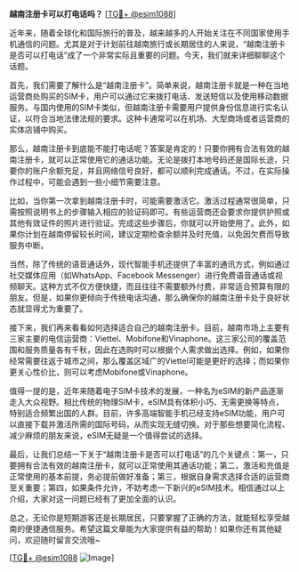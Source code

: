 **越南注册卡可以打电话吗？** [[TG💪+ @esim1088](https://t.me/s/esim1088)]

近年来，随着全球化和国际旅行的普及，越来越多的人开始关注在不同国家使用手机通信的问题。尤其是对于计划前往越南旅行或长期居住的人来说，“越南注册卡是否可以打电话”成了一个非常实际且重要的问题。今天，我们就来详细聊聊这个话题。

首先，我们需要了解什么是“越南注册卡”。简单来说，越南注册卡就是一种在当地运营商处购买的SIM卡，用户可以通过它来拨打电话、发送短信以及使用移动数据服务。与国内使用的SIM卡类似，但越南注册卡需要用户提供身份信息进行实名认证，以符合当地法律法规的要求。这种卡通常可以在机场、大型商场或者运营商的实体店铺中购买。

那么，越南注册卡到底能不能打电话呢？答案是肯定的！只要你拥有合法有效的越南注册卡，就可以正常使用它的通话功能。无论是拨打本地号码还是国际长途，只要你的账户余额充足，并且网络信号良好，都可以顺利完成通话。不过，在实际操作过程中，可能会遇到一些小细节需要注意。

比如，当你第一次拿到越南注册卡时，可能需要激活它。激活过程通常很简单，只需按照说明书上的步骤输入相应的验证码即可。有些运营商还会要求你提供护照或其他有效证件的照片进行验证。完成这些步骤后，你就可以开始使用了。此外，如果你计划在越南停留较长时间，建议定期检查余额并及时充值，以免因欠费而导致服务中断。

当然，除了传统的语音通话外，现代智能手机还提供了丰富的通讯方式，例如通过社交媒体应用（如WhatsApp、Facebook Messenger）进行免费语音通话或视频聊天。这种方式不仅方便快捷，而且往往不需要额外付费，非常适合预算有限的朋友。但是，如果你更倾向于传统电话沟通，那么确保你的越南注册卡处于良好状态就显得尤为重要了。

接下来，我们再来看看如何选择适合自己的越南注册卡。目前，越南市场上主要有三家主要的电信运营商：Viettel、Mobifone和Vinaphone。这三家公司的覆盖范围和服务质量各有千秋，因此在选购时可以根据个人需求做出选择。例如，如果你经常需要往返于城市之间，那么覆盖区域广的Viettel可能是更好的选择；而如果你更关心性价比，则可以考虑Mobifone或Vinaphone。

值得一提的是，近年来随着电子SIM卡技术的发展，一种名为eSIM的新产品逐渐走入大众视野。相比传统的物理SIM卡，eSIM具有体积小巧、无需更换等特点，特别适合频繁出国的人群。目前，许多高端智能手机已经支持eSIM功能，用户可以直接下载并激活所需的国际号码，从而实现无缝切换。对于那些想要简化流程、减少麻烦的朋友来说，eSIM无疑是一个值得尝试的选择。

最后，让我们总结一下关于“越南注册卡是否可以打电话”的几个关键点：第一，只要拥有合法有效的越南注册卡，就可以正常使用其通话功能；第二，激活和充值是正常使用的基本前提，务必提前做好准备；第三，根据自身需求选择合适的运营商至关重要；第四，如果条件允许，不妨考虑一下新兴的eSIM技术。相信通过以上介绍，大家对这一问题已经有了更加全面的认识。

总之，无论你是短期游客还是长期居民，只要掌握了正确的方法，就能轻松享受越南的便捷通信服务。希望这篇文章能为大家提供有益的帮助！如果你还有其他疑问，欢迎随时留言交流哦~

[[TG💪+ @esim1088](https://t.me/s/esim1088) ![Image](https://i.postimg.cc/4NQfJmqS/Snipaste-2025-05-13-00-14-12.png)]